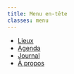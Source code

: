 ```yaml
---
title: Menu en-tête
classes: menu
---
```


- [Lieux](/lieux)
- [Agenda](/agenda)
- [Journal](/journal)
- [À propos](/pages/a-propos)